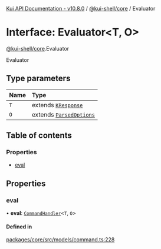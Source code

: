 [Kui API Documentation - v10.8.0](../README.md) / [@kui-shell/core](../modules/kui_shell_core.md) / Evaluator

# Interface: Evaluator<T, O\>

[@kui-shell/core](../modules/kui_shell_core.md).Evaluator

Evaluator

## Type parameters

| Name | Type                                                          |
| :--- | :------------------------------------------------------------ |
| `T`  | extends [`KResponse`](../modules/kui_shell_core.md#kresponse) |
| `O`  | extends [`ParsedOptions`](kui_shell_core.ParsedOptions.md)    |

## Table of contents

### Properties

- [eval](kui_shell_core.Evaluator.md#eval)

## Properties

### eval

• **eval**: [`CommandHandler`](../modules/kui_shell_core.md#commandhandler)<`T`, `O`\>

#### Defined in

[packages/core/src/models/command.ts:228](https://github.com/mra-ruiz/kui/blob/76908b178/packages/core/src/models/command.ts#L228)
